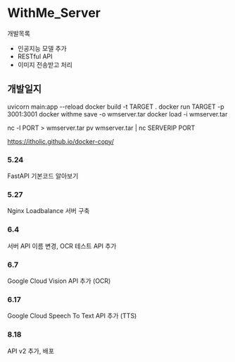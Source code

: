 # WithMe_Server

개발목록
* 인공지능 모델 추가
* RESTful API
* 이미지 전송받고 처리

## 개발일지

uvicorn main:app --reload
docker build -t TARGET .
docker run TARGET -p 3001:3001
docker withme save -o wmserver.tar
docker load -i wmserver.tar

nc -l PORT > wmserver.tar
pv wmserver.tar | nc SERVERIP PORT

https://itholic.github.io/docker-copy/

### 5.24
FastAPI 기본코드 알아보기

### 5.27
Nginx Loadbalance 서버 구축

### 6.4
서버 API 이름 변경, OCR 테스트 API 추가

### 6.7
Google Cloud Vision API 추가 (OCR)

### 6.17
Google Cloud Speech To Text API 추가 (TTS)

### 8.18
API v2 추가, 배포
